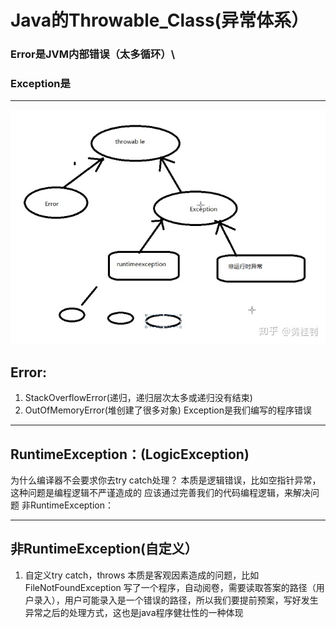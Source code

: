 # Java的Throwable_Class(异常体系）
### Error是JVM内部错误（太多循环）\
### Exception是
---

![Optional Text](https://raw.githubusercontent.com/IDGAQ/Super_Cool_Notes/main/throwable_class.jpg)

## Error: 
1. StackOverflowError(递归，递归层次太多或递归没有结束)
2. OutOfMemoryError(堆创建了很多对象)
Exception是我们编写的程序错误

---

## RuntimeException：(LogicException)
为什么编译器不会要求你去try catch处理？
本质是逻辑错误，比如空指针异常，这种问题是编程逻辑不严谨造成的
应该通过完善我们的代码编程逻辑，来解决问题
非RuntimeException：

---

## 非RuntimeException(自定义）
1. 自定义try catch，throws
本质是客观因素造成的问题，比如FileNotFoundException
写了一个程序，自动阅卷，需要读取答案的路径（用户录入），用户可能录入是一个错误的路径，所以我们要提前预案，写好发生异常之后的处理方式，这也是java程序健壮性的一种体现
